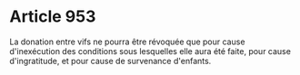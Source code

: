 # Article 953

La donation entre vifs ne pourra être révoquée que pour cause d'inexécution des conditions sous lesquelles elle aura été faite, pour cause d'ingratitude, et pour cause de survenance d'enfants.